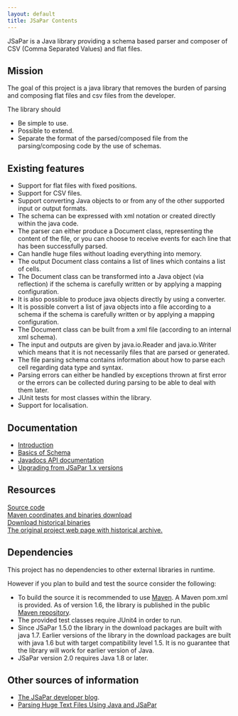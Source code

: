```yaml
---
layout: default
title: JSaPar Contents
---
```


JSaPar is a Java library providing a schema based parser and composer of CSV (Comma Separated Values) and flat files.

## Mission
The goal of this project is a java library that removes the burden of parsing and composing flat files and csv files from the developer.

The library should
* Be simple to use.
* Possible to extend.
* Separate the format of the parsed/composed file from the parsing/composing code by the use of schemas.

## Existing features
* Support for flat files with fixed positions.
* Support for CSV files.
* Support converting Java objects to or from any of the other supported input or output formats.
* The schema can be expressed with xml notation or created directly within the java code.
* The parser can either produce a Document class, representing the content of the file, or you can choose to receive
 events for each line that has been successfully parsed.
* Can handle huge files without loading everything into memory.
* The output Document class contains a list of lines which contains a list of cells.
* The Document class can be transformed into a Java object (via reflection) if the schema is carefully written or by
applying a mapping configuration.
* It is also possible to produce java objects directly by using a converter.
* It is possible convert a list of java objects into a file according to a schema if the schema is carefully written
or by applying a mapping configuration.
    <!--<li>The Document class can be transformed into a xml file (according to an internal xml schema).-->
* The Document class can be built from a xml file (according to an internal xml schema).
* The input and outputs are given by java.io.Reader and java.io.Writer which means that it is not necessarily files
that are parsed or generated.
* The file parsing schema contains information about how to parse each cell regarding data type and syntax.
* Parsing errors can either be handled by exceptions thrown at first error or the errors can be collected during
parsing to be able to deal with them later.
* JUnit tests for most classes within the library.
* Support for localisation.

## Documentation
* [Introduction](introduction)
* [Basics of Schema](basics_schema)
* [Javadocs API documentation](api)
* [Upgrading from JSaPar 1.x versions](upgradingfrom1)

## Resources
<a href="https://github.com/org-tigris-jsapar/jsapar">Source code</a><br/>
<a href="http://search.maven.org/#search%7Cgav%7C1%7Cg%3A%22org.tigris.jsapar%22%20AND%20a%3A%22jsapar%22">Maven coordinates and binaries download</a><br/>
<a href="http://jsapar.tigris.org/servlets/ProjectDocumentList">Download historical binaries</a><br/>
<a href="http://jsapar.tigris.org">The original project web page with historical archive.</a><br/>

## Dependencies
This project has no dependencies to other external libraries in runtime.

However if you plan to build and test the source consider the following:

* To build the source it is recommended to use <a href="https://maven.apache.org/">Maven</a>. A Maven pom.xml is provided. As of version 1.6, the library is published in the public <a href="http://search.maven.org/#search%7Cgav%7C1%7Cg%3A%22org.tigris.jsapar%22%20AND%20a%3A%22jsapar%22">Maven repository</a>.
* The provided test classes require JUnit4 in order to run.
* Since JSaPar 1.5.0 the library in the download packages are built with java 1.7. Earlier versions of the library in the download packages are built with java 1.6 but with target compatibility level 1.5. It is no guarantee that the library will work for earlier version of Java.
* JSaPar version 2.0 requires Java 1.8 or later.

## Other sources of information
<ul>
<li><a href="http://jsapar.blogspot.com/">The JSaPar developer blog</a>.</li>
<li><a href="http://ezroad.blogspot.com/2010/02/last-week-friend-of-mine-decided-to.html">Parsing Huge Text Files Using Java and JSaPar</a></li>
</ul>

